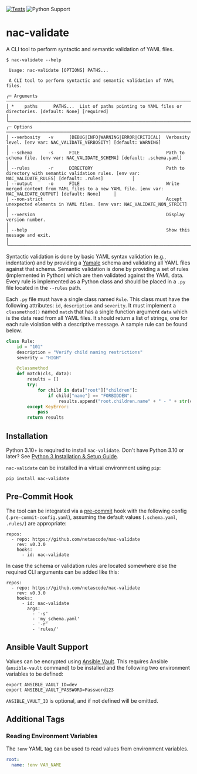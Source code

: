 [![Tests](https://github.com/netascode/nac-validate/actions/workflows/test.yml/badge.svg)](https://github.com/netascode/nac-validate/actions/workflows/test.yml)
![Python Support](https://img.shields.io/badge/python-3.10%20%7C%203.11%20%7C%203.12%20%7C%203.13-informational "Python Support: 3.10, 3.11, 3.12, 3.13")

# nac-validate

A CLI tool to perform syntactic and semantic validation of YAML files.

```
$ nac-validate --help

 Usage: nac-validate [OPTIONS] PATHS...                                                                                                                                   
                                                                                                                                                                          
 A CLI tool to perform syntactic and semantic validation of YAML files.                                                                                                   
                                                                                                                                                                          
╭─ Arguments ────────────────────────────────────────────────────────────────────────────────────────────────────────────────────────────────────────────────────────────╮
│ *    paths      PATHS...  List of paths pointing to YAML files or directories. [default: None] [required]                                                              │
╰────────────────────────────────────────────────────────────────────────────────────────────────────────────────────────────────────────────────────────────────────────╯
╭─ Options ──────────────────────────────────────────────────────────────────────────────────────────────────────────────────────────────────────────────────────────────╮
│ --verbosity   -v      [DEBUG|INFO|WARNING|ERROR|CRITICAL]  Verbosity level. [env var: NAC_VALIDATE_VERBOSITY] [default: WARNING]                                       │
│ --schema      -s      FILE                                 Path to schema file. [env var: NAC_VALIDATE_SCHEMA] [default: .schema.yaml]                                 │
│ --rules       -r      DIRECTORY                            Path to directory with semantic validation rules. [env var: NAC_VALIDATE_RULES] [default: .rules]           │
│ --output      -o      FILE                                 Write merged content from YAML files to a new YAML file. [env var: NAC_VALIDATE_OUTPUT] [default: None]     │
│ --non-strict                                               Accept unexpected elements in YAML files. [env var: NAC_VALIDATE_NON_STRICT]                                │
│ --version                                                  Display version number.                                                                                     │
│ --help                                                     Show this message and exit.                                                                                 │
╰────────────────────────────────────────────────────────────────────────────────────────────────────────────────────────────────────────────────────────────────────────╯
```

Syntactic validation is done by basic YAML syntax validation (e.g., indentation) and by providing a [Yamale](https://github.com/23andMe/Yamale) schema and validating all YAML files against that schema. Semantic validation is done by providing a set of rules (implemented in Python) which are then validated against the YAML data. Every rule is implemented as a Python class and should be placed in a `.py` file located in the `--rules` path.

Each `.py` file must have a single class named `Rule`. This class must have the following attributes: `id`, `description` and `severity`. It must implement a `classmethod()` named `match` that has a single function argument `data` which is the data read from all YAML files. It should return a list of strings, one for each rule violation with a descriptive message. A sample rule can be found below.

```python
class Rule:
    id = "101"
    description = "Verify child naming restrictions"
    severity = "HIGH"

    @classmethod
    def match(cls, data):
        results = []
        try:
            for child in data["root"]["children"]:
                if child["name"] == "FORBIDDEN":
                    results.append("root.children.name" + " - " + str(child["name"]))
        except KeyError:
            pass
        return results
```

## Installation

Python 3.10+ is required to install `nac-validate`. Don't have Python 3.10 or later? See [Python 3 Installation & Setup Guide](https://realpython.com/installing-python/).

`nac-validate` can be installed in a virtual environment using `pip`:

```
pip install nac-validate
```

## Pre-Commit Hook

The tool can be integrated via a [pre-commit](https://pre-commit.com/) hook with the following config (`.pre-commit-config.yaml`), assuming the default values (`.schema.yaml`, `.rules/`) are appropriate:

```
repos:
  - repo: https://github.com/netascode/nac-validate
    rev: v0.3.0
    hooks:
      - id: nac-validate
```

In case the schema or validation rules are located somewhere else the required CLI arguments can be added like this:

```
repos:
  - repo: https://github.com/netascode/nac-validate
    rev: v0.3.0
    hooks:
      - id: nac-validate
        args:
          - '-s'
          - 'my_schema.yaml'
          - '-r'
          - 'rules/'
```

## Ansible Vault Support

Values can be encrypted using [Ansible Vault](https://docs.ansible.com/ansible/latest/user_guide/vault.html). This requires Ansible (`ansible-vault` command) to be installed and the following two environment variables to be defined:

```
export ANSIBLE_VAULT_ID=dev
export ANSIBLE_VAULT_PASSWORD=Password123
```

`ANSIBLE_VAULT_ID` is optional, and if not defined will be omitted.

## Additional Tags

### Reading Environment Variables

The `!env` YAML tag can be used to read values from environment variables.

```yaml
root:
  name: !env VAR_NAME
```
